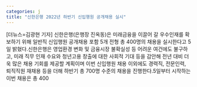 ```yaml
---
categories: j
title: "신한은행 2022년 하반기 신입행원 공개채용 실시"
---
```

[더뉴스=김광현 기자] 신한은행(은행장 진옥동)은 미래금융을 이끌어 갈 우수인재를 확보하기 위해 일반직 신입행원 공개채용 포함 5개 전형 총 400명의 채용을 실시한다고 5일 밝혔다.신한은행은 영업환경 변화 및 금융시장 불확실성 등 어려운 여건에도 불구하고, 미래 직무 인재 수요와 청년고용 창출에 대한 사회적 기대 등을 감안해 전년 대비 더욱 많은 채용 기회를 제공할 계획이며 이번 신입행원 채용 이외에도 경력직, 전문인력, 퇴직직원 재채용 등을 더해 하반기 총 700명 수준의 채용을 진행한다.5일부터 시작하는 이번 채용은 총 400